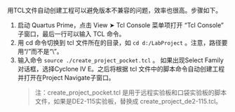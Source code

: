 用TCL文件自动创建工程可以避免版本不兼容的问题，效率也很高。步骤如下。

  1. 启动 Quartus Prime，点击 View ➤ Tcl Console 菜单项打开 “Tcl Console” 子窗口，最后一行可以输入 TCL 命令。
  2. 用 cd 命令切换到 tcl 文件所在的目录，如 `cd d:/LabProject` 。注意，路径要用“/”而不是“\”。
  3. 输入命令 `source ./create_project_pocket.tcl` 。 如果出现Select Family对话框，选择Cyclone IV E。之后将根据 tcl 文件中的脚本命令自动创建工程并打开在Project Navigate子窗口。
     > 注：create_project_pocket.tcl 是用于远程实验板和口袋实验板的脚本文件，如果是DE2-115实验板，替换成 create_project_de2-115.tcl。

